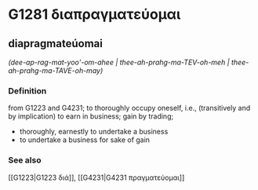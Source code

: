 # G1281 διαπραγματεύομαι

## diapragmateúomai

_(dee-ap-rag-mat-yoo'-om-ahee | thee-ah-prahg-ma-TEV-oh-meh | thee-ah-prahg-ma-TAVE-oh-may)_

### Definition

from G1223 and G4231; to thoroughly occupy oneself, i.e., (transitively and by implication) to earn in business; gain by trading; 

- thoroughly, earnestly to undertake a business
- to undertake a business for sake of gain

### See also

[[G1223|G1223 διά]], [[G4231|G4231 πραγματεύομαι]]
